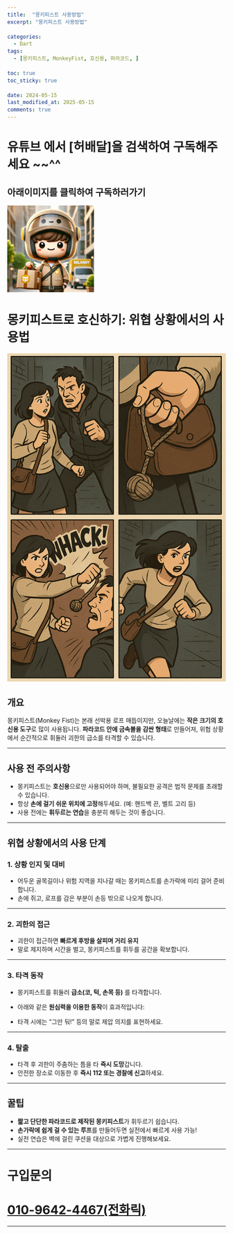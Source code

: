 ```yaml
---
title:  "몽키피스트 사용방법" 
excerpt: "몽키피스트 사용방법"

categories:
  - Dart
tags:
  - [몽키피스트, MonkeyFist, 호신용, 파라코드, ]

toc: true
toc_sticky: true
 
date: 2024-05-15
last_modified_at: 2025-05-15
comments: true
---
```

# 유튜브 에서 [허배달]을 검색하여 구독해주세요 ~~^^
## 아래이미지를 클릭하여 구독하러가기 
<a href="https://www.youtube.com/@herdeli?sub_confirmation=1">
  <img src="/assets/images/u-logo.webp" alt="유튜브 구독" width="200">
</a>





<!-- <img src="/assets/images/u-logo.webp" alt="허배달 구독해주세요" width="200">  -->

# 몽키피스트로 호신하기: 위협 상황에서의 사용법
![몽키피스트사용방법](/assets/images/mfist.png)


## 개요

몽키피스트(Monkey Fist)는 본래 선박용 로프 매듭이지만, 오늘날에는 **작은 크기의 호신용 도구**로 많이 사용됩니다. **파라코드 안에 금속볼을 감싼 형태**로 만들어져, 위협 상황에서 순간적으로 휘둘러 괴한의 급소를 타격할 수 있습니다.

---

## 사용 전 주의사항 

- 몽키피스트는 **호신용**으로만 사용되어야 하며, 불필요한 공격은 법적 문제를 초래할 수 있습니다.
- 항상 **손에 걸기 쉬운 위치에 고정**해두세요. (예: 핸드백 끈, 벨트 고리 등)
- 사용 전에는 **휘두르는 연습**을 충분히 해두는 것이 좋습니다.

---

## 위협 상황에서의 사용 단계

### 1. 상황 인지 및 대비

- 어두운 골목길이나 위험 지역을 지나갈 때는 몽키피스트를 손가락에 미리 걸어 준비합니다.
- 손에 쥐고, 로프를 감은 부분이 손등 밖으로 나오게 합니다.



---

### 2. 괴한의 접근

- 괴한이 접근하면 **빠르게 후방을 살피며 거리 유지**  
- 말로 제지하며 시간을 벌고, 몽키피스트를 휘두를 공간을 확보합니다.

---

### 3. 타격 동작

- 몽키피스트를 휘둘러 **급소(코, 턱, 손목 등)** 를 타격합니다.
- 아래와 같은 **원심력을 이용한 동작**이 효과적입니다:


- 타격 시에는 “그만 둬!” 등의 말로 제압 의지를 표현하세요.



---

### 4. 탈출

- 타격 후 괴한이 주춤하는 틈을 타 **즉시 도망**갑니다.
- 안전한 장소로 이동한 후 **즉시 112 또는 경찰에 신고**하세요.

---

## 꿀팁

- **짧고 단단한 파라코드로 제작된 몽키피스트**가 휘두르기 쉽습니다.
- **손가락에 쉽게 걸 수 있는 루프**를 만들어두면 실전에서 빠르게 사용 가능!
- 실전 연습은 벽에 걸린 쿠션을 대상으로 가볍게 진행해보세요.

---

# 구입문의 
<h1><a href="tel:01096424467">010-9642-4467(전화릭)</a></h1>



---




